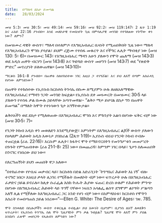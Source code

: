 ```yaml
---
title:  በማለዳ ደስታ ይመጣል
date:   28/03/2024
---
```


`መዝ 5:3፣ መዝ 30:5፣ መዝ 49:14፣ መዝ 59:16፣ መዝ 92:2፣ መዝ 119:147፣ 2 ጴጥ 1:19 እና ራእይ 22:16 ያንብቡ። እንደ መለኮታዊ የመቤዠት ጊዜ በምሳሌያዊ መንገድ የተገለጸው የትኛው ቀን ነው? ለምን?`

በመዝሙረ ዳዊት ውስጥ፣ ማለዳ በተለምዶ የእግዚአብሔር ቤዛነት የሚጠበቅበት ጊዜ ነው። ማለዳ የእግዚአብሔርን ሞገስ ያሳያል፣ ይህም ረጅሙ የተስፋ መቁረጥ እና የችግር ሌሊት ማብቂያ ነው (መዝ 130: 5፣ 6)። በመዝሙር 143፣ የእግዚአብሔር ማዳን አሁን ያለውን የሞት ጨለማ (መዝ 143፡3) ወደ አዲስ ጠዋት ብርሃን (መዝ 143፡8) እና ጕድጓድ ውስጥ መሆንን (መዝ 143፡7) ወደ “የጽድቅ ምድር” መኖሪያነት ይለውጠዋል። (መዝ 143፡10)። 

`ማርቆስ 16፡1-8 ያንብቡ። በጠዋቱ ስለተከሰተው ነገር እዚህ ጋ ተነግሯል፣ እና ይህ ለእኛ በጣም አስፈላጊ የሆነው ለምንድነው?`

በጠዋት የተከሰተው የኢየሱስ ክርስቶስ ትንሳኤ በስሙ ለሚያምኑ ሁሉ ለዘለአለማዊው የእግዚአብሔር የማዳን ንጋት መንገድ ከፍቷል። የኢየሱስ ደቀ መዛሙርት በመዝሙር 30፡5 ላይ ያለውን የተስፋ ቃል በሙሉ ኃይላቸው አጣጥመዋል፡- “ልቅሶ ማታ ይሆናል ደስታ ግን በጠዋት ይመጣል” በማለት ከሞት የተነሳውን ጌታ አግኝተውታል።

ልቅሶአችን ወደ ደስታ የሚለወጠው በእግዚአብሔር ሞገስ እና ምክንያት አልባ በሆነው ፍቅር ብቻ ነው (መዝ 30፡5፣ 7)።

የንጋት ኮከብ አዲስ ቀን መወለድን እንደሚያውጅ፣ እምነትም በእግዚአብሔር ልጆች ውስጥ ያለውን የዘላለም ሕይወት አዲስ እውነታ ያበስራል (2ጴጥ 1፡19)። ኢየሱስ ብሩህ የንጋት ኮከብ ተብሎ ተጠርቷል (ራዕ. 22፡16)፣ እርሱም ሌሊት፣ ክፋትና ሞት የማይኖርበትን የመንግሥቱን መመሥረት በጉጉት የምንጠብቀው (ራዕ 21፡1-8፣ 25) ነው። በመጨረሻ፣ ከምንም ነገር በላይ፣ ጌታን ስለመጠበቅ ስንናገር የነበረው ይህ ነው።

በእርግጠኝነት ይህን መጠበቅ ዋጋ አለው።

“በተከፈተው የዮሴፍ መቃብር ላይ፣ ክርስቶስ በድል አድራጊነት ‘ትንሣኤና ሕይወት እኔ ነኝ’ ብሎ ተናግሮ ነበር። እነዚህ ቃላት ሊነገሩ የሚችሉት በመለኮት ብቻ ነው። ፍጥረታት ሁሉ በእግዚአብሔር ፈቃድና ኃይል ይኖራሉ። ከሊቀ ሱራፌል እስከ ትሑት ሕያው ፍጡር ድረስ ሁሉም የሕይወት ምንጭ በሆነው በእግዚአብሔር ሕይወት ላይ ጥገኛ ናቸው። ነፍሴን አሳልፌ ልሰጥ ደግሞም ልነሣት ሥልጣን አለኝ ሊል የሚችለው ከእግዚአብሔር ጋር አንድ የሆነ ብቻ ነው። በአምላክነቱ፣ ክርስቶስ የሞትን እስራት የመበጣጠስ ኃይል ነበረው።”—Ellen G. White፣ The Desire of Ages፣ ገጽ. 785.

`ሞት ስንወለድ በሴሎቻችን ውስጥ ተቀርጿል ተብሏል። ይህ እውነት ቢሆንም፣ ቢያንስ ለእኛ ለወደቅን ፍጥረታት፣ የኢየሱስ ትንሣኤ ስለ ሞት ጊዜያዊነት ምን ቃል ገብቷል? ጊዜያዊ ሞት ለእኛ ምን ያህል እንደሆነ ፈጽሞ መዘንጋት የሌለብን ለምንድን ነው?`